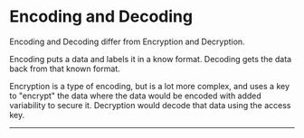 # Encoding and Decoding

Encoding and Decoding differ from Encryption and Decryption.

Encoding puts a data and labels it in a know format.
Decoding gets the data back from that known format.

Encryption is a type of encoding, but is a lot more complex, and uses a key to "encrypt" the data where the data would be encoded with added variability to secure it.
Decryption would decode that data using the access key.

---
